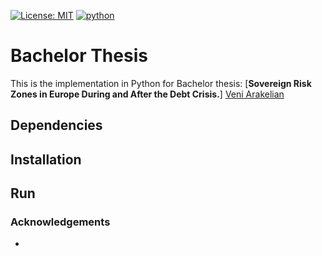 [![License: MIT](https://img.shields.io/badge/License-MIT-yellow.svg)](https://opensource.org/licenses/MIT)
[![python](https://img.shields.io/badge/python-2.7-blue.svg)](https://www.python.org/downloads/release/python-270/)

# Bachelor Thesis
This is the implementation in Python for Bachelor thesis: [**Sovereign Risk Zones in Europe During and After the Debt Crisis.**] [Veni Arakelian](https://google.com)
## Dependencies


## Installation

## Run 

### Acknowledgements 
* 
